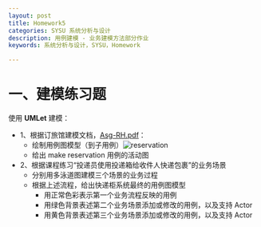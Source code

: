 ```yaml
---
layout: post
title: Homework5
categories: SYSU 系统分析与设计
description: 用例建模 - 业务建模方法部分作业
keywords: 系统分析与设计，SYSU，Homework

---
```


# 一、建模练习题

使用 **UMLet** 建模：

- 1、根据订旅馆建模文档，[Asg-RH.pdf](https://sysu-swsad.github.io/swad-guide/material/Asg_RH.pdf)：
  - 绘制用例图模型（到子用例）![reservation](/Users/zengxianxin/Documents/GitHub/LeonhardE.github.io/images/reservation.jpg)
  - 给出 make reservation 用例的活动图
- 2、根据课程练习“投递员使用投递箱给收件人快递包裹”的业务场景
  - 分别用多泳道图建模三个场景的业务过程
  - 根据上述流程，给出快递柜系统最终的用例图模型
    - 用正常色彩表示第一个业务流程反映的用例
    - 用绿色背景表述第二个业务场景添加或修改的用例，以及支持 Actor
    - 用黄色背景表述第三个业务场景添加或修改的用例，以及支持 Actor
